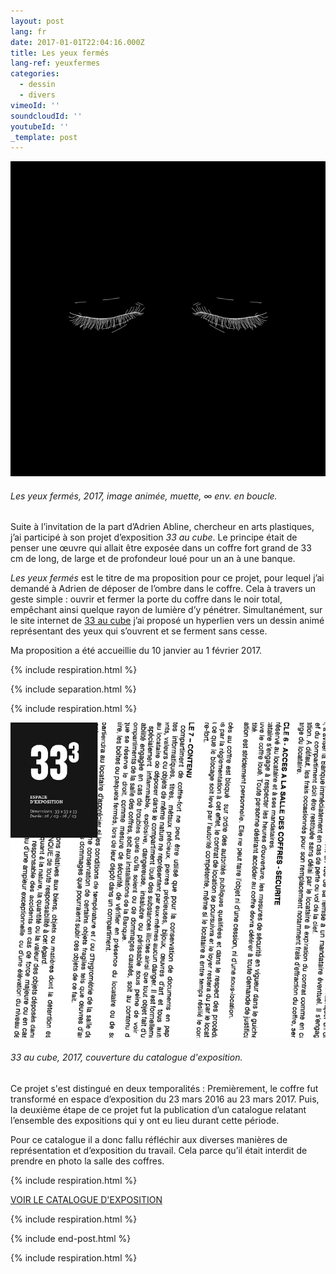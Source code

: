 ```yaml
---
layout: post
lang: fr
date: 2017-01-01T22:04:16.000Z
title: Les yeux fermés
lang-ref: yeuxfermes
categories:
  - dessin
  - divers
vimeoId: ''
soundcloudId: ''
youtubeId: ''
_template: post
---
```





![](/imgs/carlosbernal-conlosojoscerrados.gif)

###### _Les yeux fermés_, 2017, image animée, muette, ∞ env. en boucle.

Suite à l’invitation de la part d’Adrien Abline, chercheur en arts plastiques, j’ai participé à son projet d’exposition _33 au cube_. Le principe était de penser une œuvre qui allait être exposée dans un coffre fort grand de 33 cm de long, de large et de profondeur loué pour un an à une banque.

_Les yeux fermés_ est le titre de ma proposition pour ce projet, pour lequel j’ai demandé à Adrien de déposer de l’ombre dans le coffre. Cela à travers un geste simple : ouvrir et fermer la porte du coffre dans le noir total, empêchant ainsi quelque rayon de lumière d’y pénétrer. Simultanément, sur le site internet de [33 au cube](http://ablineadrien.com/33aucube) j’ai proposé un hyperlien vers un dessin animé représentant des yeux qui s’ouvrent et se ferment sans cesse.

Ma proposition a été accueillie du 10 janvier au 1 février 2017.

{% include respiration.html %}

{% include separation.html %}

{% include respiration.html %}

![](/imgs/33cube-catalogue-web-1.png)

###### _33 au cube_, 2017, couverture du catalogue d'exposition.

Ce projet s'est distingué en deux temporalités : Premièrement, le coffre fut transformé en espace d’exposition du 23 mars 2016 au 23 mars 2017. Puis, la deuxième étape de ce projet fut la publication d’un catalogue relatant l’ensemble des expositions qui y ont eu lieu durant cette période.

Pour ce catalogue il a donc fallu réfléchir aux diverses manières de représentation et d’exposition du travail. Cela parce qu’il était interdit de prendre en photo la salle des coffres.

{% include respiration.html %}

[VOIR LE CATALOGUE D'EXPOSITION](https://fr.calameo.com/read/006090984d9a0a1cf7a73)

{% include respiration.html %}

{% include end-post.html %}

{% include respiration.html %}
